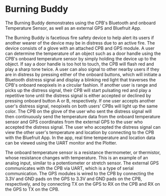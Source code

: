 # Burning Buddy

The Burning Buddy demonstrates using the CPB's Bluetooth and onboard Temperature Sensor, as well as an external GPS and Bluefruit App.

The Burning Buddy is facetious fire safety device to help alert its users if another wearer of the device may be in distress due to an active fire. The device consists of a glove with an attached CPB and GPS module. A user can determine the temperature of an object such as a door handle using the CPB's onboard temperature sensor by simply holding the device up to the object. If say a door handle is too hot to touch, the CPB will flash red and play a sharp tone twice. A user can also signal to other nearby users if they are in distress by pressing either of the onboard buttons, which will initiate a Bluetooth distress signal and display a blinking red light that traverses the CPB's onboard neopixels in a circular fashion. If another user is range and picks up the distress signal, their CPB will start pulsating red and play a repetitive tone until the distress signal is either accepted or declined by pressing onboard button A or B, respectively. If one user accepts another user's distress signal, neopixels on both users' CPBs will light up the same color. The CPB on the glove of the user who sent the distress signal will then continuously send the temperature data from the onboard temperature sensor and GPS coordinates from the external GPS to the user who accepted the distress signal. The user who accepted the distress signal can view the other user's temperature and location by connecting to the CPB with the Bluefruit App. In the app, real time temperature and location data can be viewed using the UART monitor and the Plotter.

The onboard temperature sensor is a resistance thermometer, or thermistor, whose resistance changes with temperature. This is an example of an analog input, similar to a potentiometer or stretch sensor. The external GPS communicates with the CPB via UART, which is a type of serial communication. The GPS modules is wired to the CPB by connecting the 3.3V and GND pads on the GPS to 3.3V and GND pads on the CPB, respectively, and by connecting TX on the GPS to RX on the CPB and RX on the GPS to TX on the CPB.
